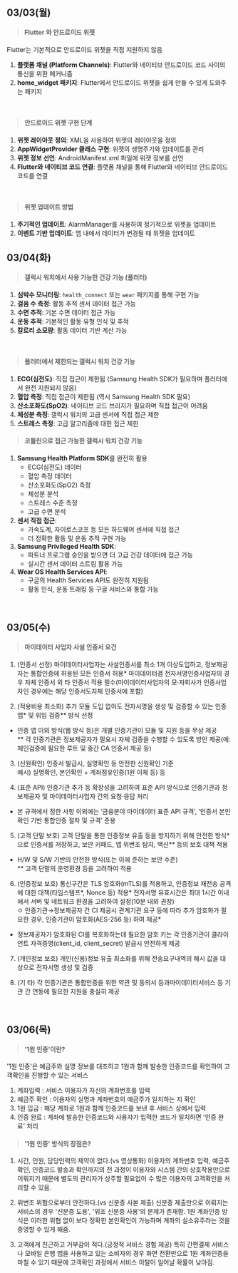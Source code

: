 ## 03/03(월)
>#### Flutter 와 안드로이드 위젯
Flutter는 기본적으로 안드로이드 위젯을 직접 지원하지 않음

1. **플랫폼 채널 (Platform Channels)**: Flutter와 네이티브 안드로이드 코드 사이의 통신을 위한 메커니즘
2. **home_widget 패키지**: Flutter에서 안드로이드 위젯을 쉽게 만들 수 있게 도와주는 패키지

<br>

>#### 안드로이드 위젯 구현 단계

1. **위젯 레이아웃 정의**: XML을 사용하여 위젯의 레이아웃을 정의
2. **AppWidgetProvider 클래스 구현**: 위젯의 생명주기와 업데이트를 관리
3. **위젯 정보 선언**: AndroidManifest.xml 파일에 위젯 정보를 선언
4. **Flutter와 네이티브 코드 연결**: 플랫폼 채널을 통해 Flutter와 네이티브 안드로이드 코드를 연결

<br>

>#### 위젯 업데이트 방법

1. **주기적인 업데이트**: AlarmManager를 사용하여 정기적으로 위젯을 업데이트
2. **이벤트 기반 업데이트**: 앱 내에서 데이터가 변경될 때 위젯을 업데이트


## 03/04(화)
>#### 갤럭시 워치에서 사용 가능한 건강 기능 (플러터)

1. **심박수 모니터링**: `health_connect` 또는 `wear` 패키지를 통해 구현 가능
2. **걸음 수 측정**: 활동 추적 센서 데이터 접근 가능
3. **수면 추적**: 기본 수면 데이터 접근 가능
4. **운동 추적**: 기본적인 활동 유형 인식 및 추적
5. **칼로리 소모량**: 활동 데이터 기반 계산 가능

<br>

> #### 플러터에서 제한되는 갤럭시 워치 건강 기능

1. **ECG(심전도)**: 직접 접근이 제한됨 (Samsung Health SDK가 필요하며 플러터에서 완전 지원되지 않음)
2. **혈압 측정**: 직접 접근이 제한됨 (역시 Samsung Health SDK 필요)
3. **산소포화도(SpO2)**: 네이티브 코드 브리지가 필요하며 직접 접근이 어려움
4. **체성분 측정**: 갤럭시 워치의 고급 센서에 직접 접근 제한
5. **스트레스 측정**: 고급 알고리즘에 대한 접근 제한


> #### 코틀린으로 접근 가능한 갤럭시 워치 건강 기능

1. **Samsung Health Platform SDK**를 완전히 활용
    - ECG(심전도) 데이터
    - 혈압 측정 데이터
    - 산소포화도(SpO2) 측정
    - 체성분 분석
    - 스트레스 수준 측정
    - 고급 수면 분석
2. **센서 직접 접근**:
    - 가속도계, 자이로스코프 등 모든 하드웨어 센서에 직접 접근
    - 더 정확한 활동 및 운동 추적 구현 가능
3. **Samsung Privileged Health SDK**:
    - 파트너 프로그램 승인을 받으면 더 고급 건강 데이터에 접근 가능
    - 실시간 센서 데이터 스트림 활용 가능
4. **Wear OS Health Services API**:
    - 구글의 Health Services API도 완전히 지원됨
    - 활동 인식, 운동 트래킹 등 구글 서비스와 통합 가능

<br>

## 03/05(수)
>#### 마이데이터 사업자 사설 인증서 요건
1. (인증서 선정) 마이데이터사업자는 사설인증서를 최소 1개 이상도입하고, 정보제공자는 통합인증에 허용된 모든 인증서 허용* 마이데이터겸 전자서명인증사업자의 경우 자체 인증서 외 타 인증서 적용 필수(마이데이터사업자의 모·자회사가 인증사업자인 경우에는 해당 인증서도자체 인증서에 포함)

2. (적용비용 최소화) 추가 모듈 도입 없이도 전자서명을 생성 및
검증할 수 있는 인증 앱* 및 위임 검증** 방식 선정
* 인증 앱 이외 방식(웹 방식 등)은 개별 인증기관이 모듈 및 지원 등을 무상 제공<br>
** 각 인증기관은 정보제공자가 필요시 자체 검증을 수행할 수 있도록 방안 제공(예: 체인검증에 필요한 루트 및 중간 CA 인증서 제공 등)

3. (신원확인) 인증서 발급시, 실명확인 등 안전한 신원확인 기준 
<br>예시) 실명확인, 본인확인 + 계좌점유인증(1원 이체 등) 등

4. (표준 API) 인증기관 추가 등 확장성을 고려하여 표준 API 방식으로 인증기관과 정보제공자 및 마이데이터사업자 간의 요청·응답 처리
* 본 규격에서 정한 사항 이외에는 ‘금융분야 마이데이터 표준 API 규격’,
‘인증서 본인확인 기반 통합인증 절차 및 규격’ 준용


5. (고객 단말 보호) 고객 단말을 통한 인증정보 유출 등을 방지하기
위해 안전한 방식*으로 인증서를 저장하고, 보안 키패드, 앱 위변조 탐지, 백신** 등의 보호 대책 적용
* H/W 및 S/W 기반의 안전한 방식(또는 이에 준하는 보안 수준)<br>
** 고객 단말의 운영환경 등을 고려하여 적용

6. (인증정보 보호) 통신구간은 TLS 암호화(mTLS)를 적용하고,
인증정보 재전송 공격에 대한 대책(타임스탬프*, Nonce 등) 적용* 전자서명 유효시간은 최대 1시간 이내에서 서버 및 네트워크 환경을 고려하여 설정(10분 내외 권장)<br>
ㅇ 인증기관→정보제공자 간 CI 제공시 관계기관 요구 등에 따라 추가 암호화가 필요한 경우, 인증기관이 암호화(AES-256 등) 하여 제공*<br>
* 정보제공자가 암호화된 CI를 복호화하는데 필요한 암호 키는 각 인증기관이 클라이언트 자격증명(client_id, client_secret) 발급시 안전하게 제공


7.  (개인정보 보호) 개인(신용)정보 유출 최소화를 위해 전송요구내역의 해시 값을 대상으로 전자서명 생성 및 검증

8. (기 타) 각 인증기관은 통합인증을 위한 약관 및 동의서 등과마이데이터서비스 등 기관 간 연동에 필요한 지원을 충실히 제공

<br>



## 03/06(목)

>#### '1원 인증'이란?
'1원 인증'은 예금주와 실명 정보를 대조하고 1원과 함께 발송한 인증코드를 확인하여 고객확인을 진행할 수 있는 서비스

1. 계좌입력 : 서비스 이용자가 자신의 계좌번호를 입력
2. 예금주 확인 : 이용자의 실명과 계좌번호의 예금주가 일치하는 지 확인
3. 1원 입금 : 해당 계좌로 1원과 함께 인증코드를 보낸 후 서비스 상에서 입력
4. 인증 완료 : 계좌에 발송한 인증코드와 사용자가 입력한 코드가 일치하면 '인증 완료' 처리


>#### '1원 인증' 방식의 장점은?
1. 시간, 인원, 담당인력의 제약이 없다.(vs 영상통화)
이용자의 계좌번호 입력, 예금주 확인, 인증코드 발송과 확인까지의 전 과정이 이용자와 시스템 간의 상호작용만으로 이뤄지기 때문에 별도의 관리자가 상주할 필요없이 수 많은 이용자의 고객확인을 처리할 수 있음.

2. 위변조 위험으로부터 안전하다.(vs 신분증 사본 제출)
신분증 제출만으로 이뤄지는 서비스의 경우 '신분증 도용', '위조 신분증 사용'의 문제가 존재함. 1원 계좌인증 방식은 이러한 위협 없이 보다 정확한 본인확인이 가능하며 계좌의 실소유주라는 것을 증명할 수 있게 해줌.

3. 고객에게 친근하고 거부감이 적다.(긍정적 서비스 경험 제공)
특히 간편결제 서비스나 모바일 은행 앱을 사용하고 있는 소비자의 경우 화면 전환만으로 1원 계좌인증을 마칠 수 있기 때문에 고객확인 과정에서 서비스 이탈이 일어날 확률이 낮아짐.
